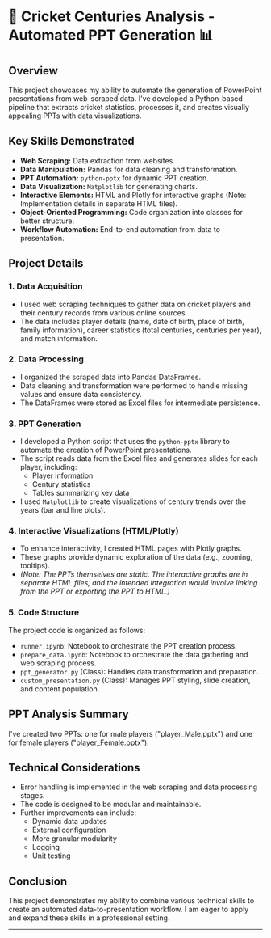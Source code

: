 # 🏏 Cricket Centuries Analysis - Automated PPT Generation 📊

## Overview

This project showcases my ability to automate the generation of PowerPoint presentations from web-scraped data. I've developed a Python-based pipeline that extracts cricket statistics, processes it, and creates visually appealing PPTs with data visualizations.

## Key Skills Demonstrated

* **Web Scraping:** Data extraction from websites.
* **Data Manipulation:** Pandas for data cleaning and transformation.
* **PPT Automation:** `python-pptx` for dynamic PPT creation.
* **Data Visualization:** `Matplotlib` for generating charts.
* **Interactive Elements:** HTML and Plotly for interactive graphs (Note: Implementation details in separate HTML files).
* **Object-Oriented Programming:** Code organization into classes for better structure.
* **Workflow Automation:** End-to-end automation from data to presentation.

## Project Details

### 1. Data Acquisition

* I used web scraping techniques to gather data on cricket players and their century records from various online sources.
* The data includes player details (name, date of birth, place of birth, family information), career statistics (total centuries, centuries per year), and match information.

### 2. Data Processing

* I organized the scraped data into Pandas DataFrames.
* Data cleaning and transformation were performed to handle missing values and ensure data consistency.
* The DataFrames were stored as Excel files for intermediate persistence.

### 3. PPT Generation

* I developed a Python script that uses the `python-pptx` library to automate the creation of PowerPoint presentations.
* The script reads data from the Excel files and generates slides for each player, including:
  * Player information
  * Century statistics
  * Tables summarizing key data
* I used `Matplotlib` to create visualizations of century trends over the years (bar and line plots).

### 4. Interactive Visualizations (HTML/Plotly)

* To enhance interactivity, I created HTML pages with Plotly graphs.
* These graphs provide dynamic exploration of the data (e.g., zooming, tooltips).
* *(Note: The PPTs themselves are static. The interactive graphs are in separate HTML files, and the intended integration would involve linking from the PPT or exporting the PPT to HTML.)*

### 5. Code Structure

The project code is organized as follows:

* `runner.ipynb`:  Notebook to orchestrate the PPT creation process.
* `prepare_data.ipynb`:  Notebook to orchestrate the data gathering and web scraping process.
* `ppt_generator.py` (Class):  Handles data transformation and preparation.
* `custom_presentation.py` (Class):  Manages PPT styling, slide creation, and content population.

## PPT Analysis Summary

I've created two PPTs: one for male players ("player\_Male.pptx") and one for female players ("player\_Female.pptx").

## Technical Considerations

* Error handling is implemented in the web scraping and data processing stages.
* The code is designed to be modular and maintainable.
* Further improvements can include:
  * Dynamic data updates
  * External configuration
  * More granular modularity
  * Logging
  * Unit testing

## Conclusion

This project demonstrates my ability to combine various technical skills to create an automated data-to-presentation workflow. I am eager to apply and expand these skills in a professional setting.

---
